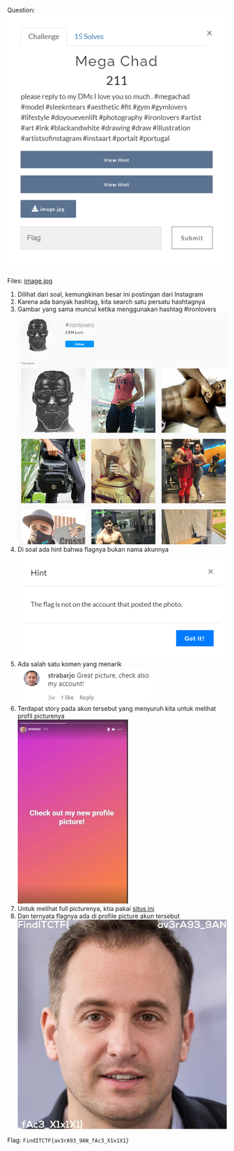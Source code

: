 Question: <br/>
![](https://github.com/MyNameIsZxM/CTF-Writeups/blob/main/2021/Find%20IT!%20UGM%202021/OSINT/Mega%20Chad/Question.png)

Files: [image.jpg](https://github.com/MyNameIsZxM/CTF-Writeups/blob/main/2021/Find%20IT!%20UGM%202021/OSINT/Mega%20Chad/image.jpg)

1. Dilihat dari soal, kemungkinan besar ini postingan dari Instagram
2. Karena ada banyak hashtag, kita search satu persatu hashtagnya
3. Gambar yang sama muncul ketika menggunakan hashtag #ironlovers<br/>
![](https://github.com/MyNameIsZxM/CTF-Writeups/blob/main/2021/Find%20IT!%20UGM%202021/OSINT/Mega%20Chad/pic1.png)
4. Di soal ada hint bahwa flagnya bukan nama akunnya<br/>
![](https://github.com/MyNameIsZxM/CTF-Writeups/blob/main/2021/Find%20IT!%20UGM%202021/OSINT/Mega%20Chad/hint%201.png)
5. Ada salah satu komen yang menarik<br/>
![](https://github.com/MyNameIsZxM/CTF-Writeups/blob/main/2021/Find%20IT!%20UGM%202021/OSINT/Mega%20Chad/pic2.png)
6. Terdapat story pada akun tersebut yang menyuruh kita untuk melihat profil picturenya<br/>
![](https://github.com/MyNameIsZxM/CTF-Writeups/blob/main/2021/Find%20IT!%20UGM%202021/OSINT/Mega%20Chad/story.png)
7. Untuk melihat full picturenya, ktia pakai [situs ini](https://www.instadp.com/)
8. Dan ternyata flagnya ada di profile picture akun tersebut<br/>
![](https://github.com/MyNameIsZxM/CTF-Writeups/blob/main/2021/Find%20IT!%20UGM%202021/OSINT/Mega%20Chad/pic3.jpg)

Flag: `FindITCTF{av3rA93_9AN_fAc3_X1x1X1}`








